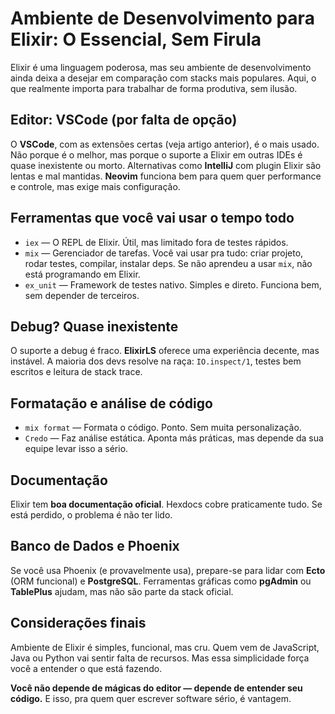 # Ambiente de Desenvolvimento para Elixir: O Essencial, Sem Firula

Elixir é uma linguagem poderosa, mas seu ambiente de desenvolvimento ainda deixa a desejar em comparação com stacks mais populares. Aqui, o que realmente importa para trabalhar de forma produtiva, sem ilusão.

## Editor: VSCode (por falta de opção)

O **VSCode**, com as extensões certas (veja artigo anterior), é o mais usado. Não porque é o melhor, mas porque o suporte a Elixir em outras IDEs é quase inexistente ou morto. Alternativas como **IntelliJ** com plugin Elixir são lentas e mal mantidas. **Neovim** funciona bem para quem quer performance e controle, mas exige mais configuração.

## Ferramentas que você vai usar o tempo todo

- `iex` — O REPL de Elixir. Útil, mas limitado fora de testes rápidos.
- `mix` — Gerenciador de tarefas. Você vai usar pra tudo: criar projeto, rodar testes, compilar, instalar deps. Se não aprendeu a usar `mix`, não está programando em Elixir.
- `ex_unit` — Framework de testes nativo. Simples e direto. Funciona bem, sem depender de terceiros.

## Debug? Quase inexistente

O suporte a debug é fraco. **ElixirLS** oferece uma experiência decente, mas instável. A maioria dos devs resolve na raça: `IO.inspect/1`, testes bem escritos e leitura de stack trace.

## Formatação e análise de código

- `mix format` — Formata o código. Ponto. Sem muita personalização.
- `Credo` — Faz análise estática. Aponta más práticas, mas depende da sua equipe levar isso a sério.

## Documentação

Elixir tem **boa documentação oficial**. Hexdocs cobre praticamente tudo. Se está perdido, o problema é não ter lido.

## Banco de Dados e Phoenix

Se você usa Phoenix (e provavelmente usa), prepare-se para lidar com **Ecto** (ORM funcional) e **PostgreSQL**. Ferramentas gráficas como **pgAdmin** ou **TablePlus** ajudam, mas não são parte da stack oficial.

## Considerações finais

Ambiente de Elixir é simples, funcional, mas cru. Quem vem de JavaScript, Java ou Python vai sentir falta de recursos. Mas essa simplicidade força você a entender o que está fazendo.

**Você não depende de mágicas do editor — depende de entender seu código.** E isso, pra quem quer escrever software sério, é vantagem.

